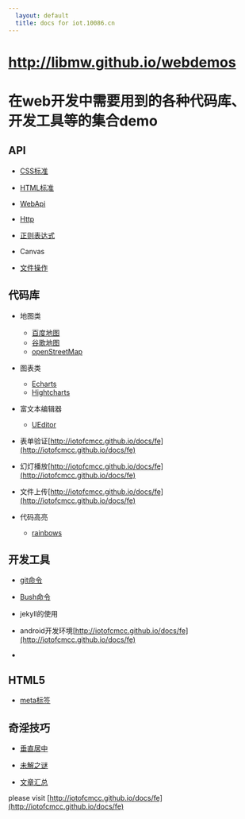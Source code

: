 ```yaml
---
  layout: default
  title: docs for iot.10086.cn
---
```

        
http://libmw.github.io/webdemos
===============

# 在web开发中需要用到的各种代码库、开发工具等的集合demo


## API

* [CSS标准](api/css.html)

* [HTML标准](api/html.html)

* [WebApi](api/webapi.html)

* [Http](api/http.html)

* [正则表达式](api/reg.html)

* Canvas

* [文件操作](api/files.html)

## 代码库

* 地图类

    * [百度地图](lib/baidu-map.html)
    * [谷歌地图](lib/google-map.html)
    * [openStreetMap](lib/open-street-map.html)

* 图表类

    * [Echarts](lib/baidu-map.html)
    * [Hightcharts](lib/highcharts.html)

* 富文本编辑器
    * [UEditor](lib/ueditor.html)

* 表单验证[http://iotofcmcc.github.io/docs/fe](http://iotofcmcc.github.io/docs/fe)

* 幻灯播放[http://iotofcmcc.github.io/docs/fe](http://iotofcmcc.github.io/docs/fe)

* 文件上传[http://iotofcmcc.github.io/docs/fe](http://iotofcmcc.github.io/docs/fe)

* 代码高亮

    * [rainbows](lib/rainbow.html)


## 开发工具

* [git命令](tool/git.html)

* [Bush命令](tool/bash.html)

* jekyll的使用

* android开发环境[http://iotofcmcc.github.io/docs/fe](http://iotofcmcc.github.io/docs/fe)

*

## HTML5

* [meta标签](h5/meta.html)


## 奇淫技巧

* [垂直居中](skill/vertical-middle.html)

* [未解之谜](skill/why.html)

* [文章汇总](skill/article.html)


please visit [http://iotofcmcc.github.io/docs/fe](http://iotofcmcc.github.io/docs/fe)
